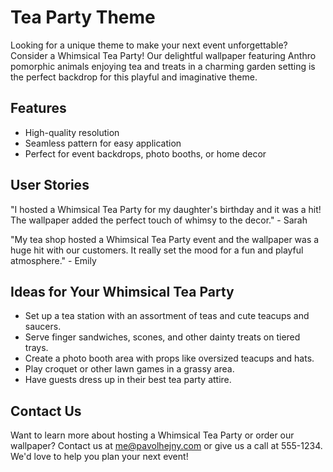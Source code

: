 <!--font:Futura-->

# Tea Party Theme

Looking for a unique theme to make your next event unforgettable? Consider a Whimsical Tea Party! Our delightful wallpaper featuring An<wbr>thro<wbr>po<wbr>mor<wbr>phic animals enjoying tea and treats in a charming garden setting is the perfect backdrop for this playful and imaginative theme.

## Features

-   High-quality resolution
-   Seamless pattern for easy application
-   Perfect for event backdrops, photo booths, or home decor

## User Stories

"I hosted a Whimsical Tea Party for my daughter's birthday and it was a hit! The wallpaper added the perfect touch of whimsy to the decor." - Sarah

"My tea shop hosted a Whimsical Tea Party event and the wallpaper was a huge hit with our customers. It really set the mood for a fun and playful atmosphere." - Emily

## Ideas for Your Whimsical Tea Party

-   Set up a tea station with an assortment of teas and cute teacups and saucers.
-   Serve finger sandwiches, scones, and other dainty treats on tiered trays.
-   Create a photo booth area with props like oversized teacups and hats.
-   Play croquet or other lawn games in a grassy area.
-   Have guests dress up in their best tea party attire.

## Contact Us

Want to learn more about hosting a Whimsical Tea Party or order our wallpaper? Contact us at me@pavolhejny.com or give us a call at 555-1234. We'd love to help you plan your next event!

<!--

Write me content for website with wallpaper which alt text is:

"A whimsical tea party with An<wbr>thro<wbr>po<wbr>mor<wbr>phic animals"

The name/title of the page should not be 1:1 copy of the alt text but rather a real content of the website which is using this wallpaper.

- Use markdown format
- Start with heading
- Heading should be short and concise
- The content should look like a real website
- The website should not be about the wallpaper, wallpaper is just a related background
- Heading should be contain work "wallpaper" or "background"
- Include real sections like references, contact, user stories, etc. use things relevant to the page purpose.
- Feel free to use structure like headings, bullets, numbering, blockquotes, paragraphs, horizontal lines, etc.
- You can use formatting like bold or _italic_
- You can include UTF-8 emojis
- Links should be only #hash anchors (and you can refer to the document itself)
- Do not include images


---


# Whimsical Tea Party Wallpaper for Your Next Event

Are you planning a tea party or any other event that requires a touch of whimsy? Look no further than our Whimsical Tea Party Wallpaper! This delightful wallpaper features An<wbr>thro<wbr>po<wbr>mor<wbr>phic animals enjoying tea and treats in a charming garden setting.

## Features
- High-quality resolution
- Seamless pattern for easy application
- Perfect for event backdrops, photo booths, or home decor

## User Stories
"I used this wallpaper as the backdrop for my daughter's Alice in Wonderland themed birthday party and it was a hit!" - Sarah

"I love the playful design of this wallpaper. It added the perfect touch to my tea shop's Instagram feed." - Emily

## References
Check out our [Instagram page](#) for more inspiration on how to use our Whimsical Tea Party Wallpaper.

## Contact Us
Have questions or want to place an order? Contact us at me@pavolhejny.com or give us a call at 555-1234. We'd be happy to help bring a touch of whimsy to your next event!


---


Heading should not include word "wallpaper". The website should not be about the wallpaper itself, wallpaper is just a related background, rewrite whole content.


---


# Whimsical Tea Party Theme for Your Next Event

Looking for a unique theme to make your next event unforgettable? Consider a Whimsical Tea Party! Our delightful wallpaper featuring An<wbr>thro<wbr>po<wbr>mor<wbr>phic animals enjoying tea and treats in a charming garden setting is the perfect backdrop for this playful and imaginative theme.

## Features
- High-quality resolution
- Seamless pattern for easy application
- Perfect for event backdrops, photo booths, or home decor

## User Stories
"I hosted a Whimsical Tea Party for my daughter's birthday and it was a hit! The wallpaper added the perfect touch of whimsy to the decor." - Sarah

"My tea shop hosted a Whimsical Tea Party event and the wallpaper was a huge hit with our customers. It really set the mood for a fun and playful atmosphere." - Emily

## Ideas for Your Whimsical Tea Party
- Set up a tea station with an assortment of teas and cute teacups and saucers.
- Serve finger sandwiches, scones, and other dainty treats on tiered trays.
- Create a photo booth area with props like oversized teacups and hats.
- Play croquet or other lawn games in a grassy area.
- Have guests dress up in their best tea party attire.

## Contact Us
Want to learn more about hosting a Whimsical Tea Party or order our wallpaper? Contact us at me@pavolhejny.com or give us a call at 555-1234. We'd love to help you plan your next event!

-->
